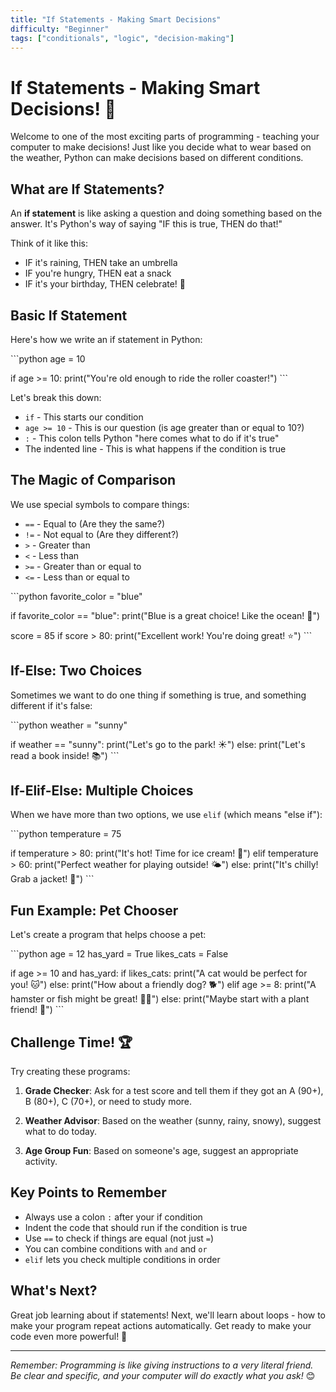 ```yaml
---
title: "If Statements - Making Smart Decisions"
difficulty: "Beginner"
tags: ["conditionals", "logic", "decision-making"]
---
```


# If Statements - Making Smart Decisions! 🤔

Welcome to one of the most exciting parts of programming - teaching your computer to make decisions! Just like you decide what to wear based on the weather, Python can make decisions based on different conditions.

## What are If Statements?

An **if statement** is like asking a question and doing something based on the answer. It's Python's way of saying "IF this is true, THEN do that!"

Think of it like this:
- IF it's raining, THEN take an umbrella
- IF you're hungry, THEN eat a snack
- IF it's your birthday, THEN celebrate! 🎉

## Basic If Statement

Here's how we write an if statement in Python:

\`\`\`python
age = 10

if age >= 10:
    print("You're old enough to ride the roller coaster!")
\`\`\`

Let's break this down:
- `if` - This starts our condition
- `age >= 10` - This is our question (is age greater than or equal to 10?)
- `:` - This colon tells Python "here comes what to do if it's true"
- The indented line - This is what happens if the condition is true

## The Magic of Comparison

We use special symbols to compare things:

- `==` - Equal to (Are they the same?)
- `!=` - Not equal to (Are they different?)
- `>` - Greater than
- `<` - Less than
- `>=` - Greater than or equal to
- `<=` - Less than or equal to

\`\`\`python
favorite_color = "blue"

if favorite_color == "blue":
    print("Blue is a great choice! Like the ocean! 🌊")

score = 85
if score > 80:
    print("Excellent work! You're doing great! ⭐")
\`\`\`

## If-Else: Two Choices

Sometimes we want to do one thing if something is true, and something different if it's false:

\`\`\`python
weather = "sunny"

if weather == "sunny":
    print("Let's go to the park! ☀️")
else:
    print("Let's read a book inside! 📚")
\`\`\`

## If-Elif-Else: Multiple Choices

When we have more than two options, we use `elif` (which means "else if"):

\`\`\`python
temperature = 75

if temperature > 80:
    print("It's hot! Time for ice cream! 🍦")
elif temperature > 60:
    print("Perfect weather for playing outside! 🌤️")
else:
    print("It's chilly! Grab a jacket! 🧥")
\`\`\`

## Fun Example: Pet Chooser

Let's create a program that helps choose a pet:

\`\`\`python
age = 12
has_yard = True
likes_cats = False

if age >= 10 and has_yard:
    if likes_cats:
        print("A cat would be perfect for you! 🐱")
    else:
        print("How about a friendly dog? 🐕")
elif age >= 8:
    print("A hamster or fish might be great! 🐹🐠")
else:
    print("Maybe start with a plant friend! 🌱")
\`\`\`

## Challenge Time! 🏆

Try creating these programs:

1. **Grade Checker**: Ask for a test score and tell them if they got an A (90+), B (80+), C (70+), or need to study more.

2. **Weather Advisor**: Based on the weather (sunny, rainy, snowy), suggest what to do today.

3. **Age Group Fun**: Based on someone's age, suggest an appropriate activity.

## Key Points to Remember

- Always use a colon `:` after your if condition
- Indent the code that should run if the condition is true
- Use `==` to check if things are equal (not just `=`)
- You can combine conditions with `and` and `or`
- `elif` lets you check multiple conditions in order

## What's Next?

Great job learning about if statements! Next, we'll learn about loops - how to make your program repeat actions automatically. Get ready to make your code even more powerful! 🚀

---

*Remember: Programming is like giving instructions to a very literal friend. Be clear and specific, and your computer will do exactly what you ask!* 😊

